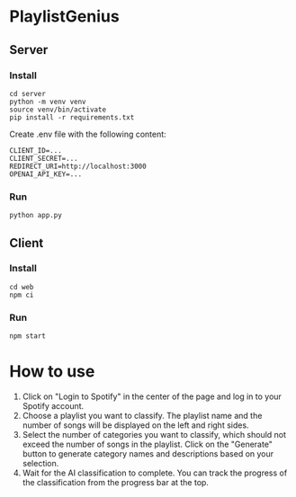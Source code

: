# PlaylistGenius

## Server

### Install
```
cd server
python -m venv venv
source venv/bin/activate
pip install -r requirements.txt
```

Create .env file with the following content:
```
CLIENT_ID=...
CLIENT_SECRET=...
REDIRECT_URI=http://localhost:3000
OPENAI_API_KEY=...
```

### Run
```
python app.py
```

## Client

### Install
```
cd web
npm ci
```

### Run
```
npm start
```

# How to use

1. Click on "Login to Spotify" in the center of the page and log in to your Spotify account.
2. Choose a playlist you want to classify. The playlist name and the number of songs will be displayed on the left and right sides.
3. Select the number of categories you want to classify, which should not exceed the number of songs in the playlist. Click on the "Generate" button to generate category names and descriptions based on your selection.
4. Wait for the AI classification to complete. You can track the progress of the classification from the progress bar at the top.
